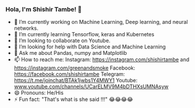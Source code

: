 ### Hola, I'm Shishir Tambe! 👋

- 🔭 I’m currently working on Machine Learning, Deep learning, and neural networks.
- 🌱 I’m currently learning Tensorflow, keras and Kubernetes
- 👯 I’m looking to collaborate on Youtube.
- 🤔 I’m looking for help with Data Science and Machine Learning
- 💬 Ask me about Pandas, numpy and Matplotlib
- 📫 How to reach me: Instagram: https://instagram.com/shishirtambe and https://instagram.com/greenandsmoke Facebook: https://facebook.com/shishirtambe Telegram: https://t.me/joinchat/BTAk1jwbs1Y4MWY1 Youtube:  www.youtube.com/channels/UCarELMV9M4bDTHXsUMNAsyw
- 😄 Pronouns: He/His
- ⚡ Fun fact: "That's what is she said !!!" 😂😂😂😂
